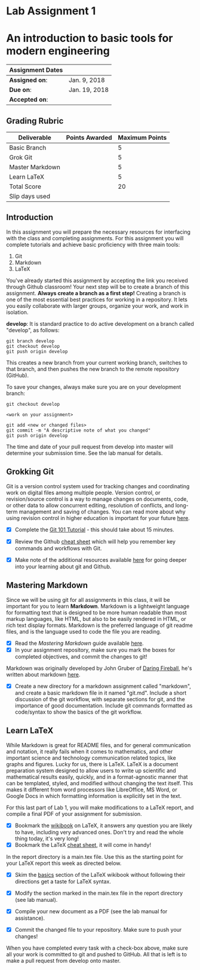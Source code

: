 # Lab Assignment 1
# An introduction to basic tools for modern engineering

| Assignment Dates | |
| --- | --- |
|**Assigned on**: | Jan. 9, 2018 |
|**Due on**: | Jan. 19, 2018 |
|**Accepted on**: | |


## Grading Rubric

|Deliverable | Points Awarded | Maximum Points |
|---|---|---|
| Basic Branch | | 5 |
| Grok Git | | 5 |
| Master Markdown | | 5 |
| Learn LaTeX | | 5 |
| Total Score | | 20 |
| Slip days used | | |


## Introduction

In this assignment you will prepare the necessary resources for interfacing with the class and completing assignments.  For this assignment you will complete tutorials and achieve basic proficiency with three main tools:

1. Git
2. Markdown
3. LaTeX

You've already started this assignment by accepting the link you received through Github classroom!  Your next step will be to create a branch of this assignment.  **Always create a branch as a first step!** Creating a branch is one of the most essential best practices for working in a repository.  It lets you easily collaborate with larger groups, organize your work, and work in isolation.

**develop**: It is standard practice to do active development on a branch called "develop", as follows:

    git branch develop
    git checkout develop
    git push origin develop

This creates a new branch from your current working branch, switches to that branch, and then pushes the new branch to the remote repository (GitHub).

To save your changes, always make sure you are on your development branch:

    git checkout develop

    <work on your assignment>

    git add <new or changed files>
    git commit -m "A descriptive note of what you changed"
    git push origin develop

The time and date of your pull request from develop into master will determine your submission time. See the lab manual for details.


## Grokking Git

Git is a version control system used for tracking changes and coordinating work on digital files among multiple people. Version control, or revision/source control is a way to manage changes on documents, code, or other data to allow  concurrent editing, resolution of conflicts, and long-term management and saving of changes.  You can read more about why using revision control in higher education is important for your future [here](https://jarofgreen.co.uk/2013/05/why-programmers-should-learn-git/).

- [x] Complete the
  [Git 101 Tutorial](https://try.github.io/levels/1/challenges/1) -
  this should take about 15 minutes.
- [x] Review the Github
  [cheat sheet](https://education.github.com/git-cheat-sheet-education.pdf)
  which will help you remember key commands and workflows with Git.
- [x] Make note of the additional resources available
  [here](https://help.github.com/articles/good-resources-for-learning-git-and-github/)
  for going deeper into your learning about git and Github.


## Mastering Markdown

Since we will be using git for all assignments in this class, it will be important for you to learn **Markdown**.  Markdown is a lightweight language for formatting text that is designed to be more human readable than most markup languages, like HTML, but also to be easily rendered in HTML, or rich text display formats.  Markdown is the preferred language of git readme files, and is the language used to code the file you are reading.

- [x] Read the *Mastering Markdown* guide available
  [here](https://guides.github.com/features/mastering-markdown/).
- [x] In your assignment repository, make sure you mark the boxes for completed objectives, and commit the changes to git!

Markdown was originally developed by John Gruber of [Daring Fireball](daringfireball.net), he's written about markdown [here](http://daringfireball.net/projects/markdown/).

- [x] Create a new directory for a markdown assignment called "markdown", and create a basic markdown file in it named "git.md".  Include a short discussion of the git workflow, with separate sections for git, and the importance of good documentation.  Include git commands formatted as code/syntax to show the basics of the git workflow.


## Learn LaTeX

While Markdown is great for README files, and for general communication and notation, it really fails when it comes to mathematics, and other important science and technology communication related topics, like graphs and figures.  Lucky for us, there is LaTeX.  LaTeX is a document preparation system designed to allow users to write up scientific and mathematical results easily, quickly, and in a format-agnostic manner that can be templated, styled, and modified without changing the text itself.  This makes it different from word processors like LibreOffice, MS Word, or Google Docs in which formatting information is explicitly set in the text.

For this last part of Lab 1, you will make modifications to a LaTeX report, and compile a final PDF of your assignment for submission.

- [x] Bookmark the 
  [wikibook](https://en.wikibooks.org/wiki/LaTeX) 
  on LaTeX, it answers any question you are likely to have, including very advanced ones.  Don't try and read the whole thing today, it's very long!
- [x] Bookmark the LaTeX 
  [cheat sheet](http://www.ctan.org/tex-archive/info/latexcheat/latexcheat/latexsheet.pdf), 
  it will come in handy!

In the report directory is a main.tex file. Use this as the starting point for your LaTeX report this week as directed below.


- [x] Skim the [basics](https://en.wikibooks.org/wiki/LaTeX/Basics) section of the LaTeX wikibook without following their directions get a taste for LaTeX syntax.

- [x] Modify the section marked in the main.tex file in the report directory (see lab manual).

- [x] Compile your new document as a PDF (see the lab manual for assistance).
- [x] Commit the changed file to your repository.  Make sure to push your changes!

When you have completed every task with a check-box above, make sure all your work is committed to git and pushed to GitHub. All that is left is to make a pull request from develop onto master.
